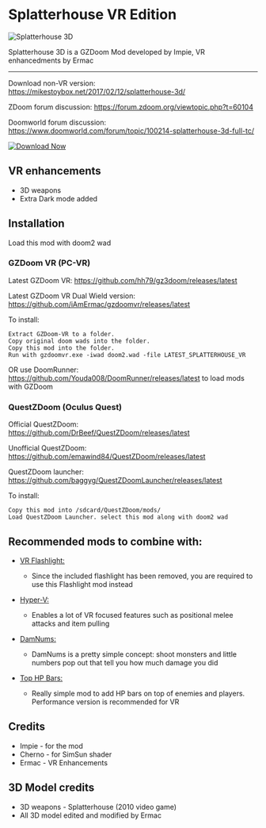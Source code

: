 # Splatterhouse VR Edition

![Splatterhouse 3D](https://i.imgur.com/xPt9MB0.jpg)

Splatterhouse 3D is a GZDoom Mod developed by Impie, VR enhancedments by Ermac

---

Download non-VR version: https://mikestoybox.net/2017/02/12/splatterhouse-3d/

ZDoom forum discussion: https://forum.zdoom.org/viewtopic.php?t=60104

Doomworld forum discussion: https://www.doomworld.com/forum/topic/100214-splatterhouse-3d-full-tc/

[![Download Now](https://raster.shields.io/github/downloads/iAmErmac/Splatterhouse-VR/total)](https://github.com/iAmErmac/Splatterhouse-VR/releases/latest)

## VR enhancements
* 3D weapons
* Extra Dark mode added

## Installation

Load this mod with doom2 wad

### GZDoom VR (PC-VR)

Latest GZDoom VR: https://github.com/hh79/gz3doom/releases/latest

Latest GZDoom VR Dual Wield version: https://github.com/iAmErmac/gzdoomvr/releases/latest

To install:

    Extract GZDoom-VR to a folder.
    Copy original doom wads into the folder.
    Copy this mod into the folder.
    Run with gzdoomvr.exe -iwad doom2.wad -file LATEST_SPLATTERHOUSE_VR
  
OR use DoomRunner: https://github.com/Youda008/DoomRunner/releases/latest to load mods with GZDoom

### QuestZDoom (Oculus Quest)

Official QuestZDoom: https://github.com/DrBeef/QuestZDoom/releases/latest

Unofficial QuestZDoom: https://github.com/emawind84/QuestZDoom/releases/latest

QuestZDoom launcher: https://github.com/baggyg/QuestZDoomLauncher/releases/latest

To install:

    Copy this mod into /sdcard/QuestZDoom/mods/
    Load QuestZDoom Launcher. select this mod along with doom2 wad

## Recommended mods to combine with:

* [VR Flashlight:](https://github.com/iAmErmac/VR-Flashlight)
  - Since the included flashlight has been removed, you are required to use this Flashlight mod instead

* [Hyper-V:](https://github.com/iAmErmac/Hyper-V)
  - Enables a lot of VR focused features such as positional melee attacks and item pulling
  
* [DamNums:](https://forum.zdoom.org/viewtopic.php?t=55048)
  - DamNums is a pretty simple concept: shoot monsters and little numbers pop out that tell you how much damage you did
  
* [Top HP Bars:](https://forum.zdoom.org/viewtopic.php?t=55048)
  - Really simple mod to add HP bars on top of enemies and players. Performance version is recommended for VR


## Credits

* Impie - for the mod
* Cherno - for SimSun shader
* Ermac - VR Enhancements

## 3D Model credits

* 3D weapons - Splatterhouse (2010 video game)
* All 3D model edited and modified by Ermac